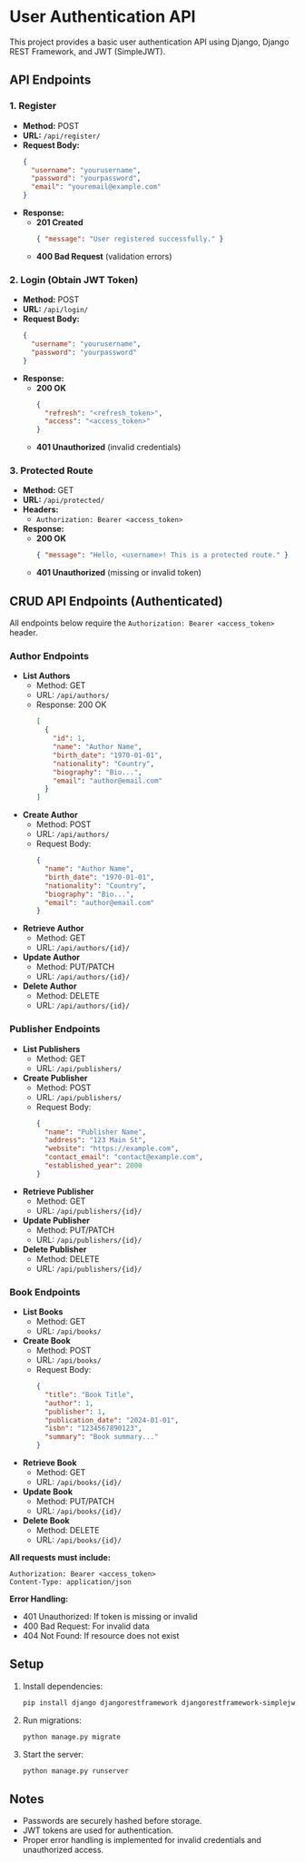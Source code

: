 # User Authentication API

This project provides a basic user authentication API using Django, Django REST Framework, and JWT (SimpleJWT).

## API Endpoints

### 1. Register
- **Method:** POST
- **URL:** `/api/register/`
- **Request Body:**
  ```json
  {
    "username": "yourusername",
    "password": "yourpassword",
    "email": "youremail@example.com"
  }
  ```
- **Response:**
  - **201 Created**
    ```json
    { "message": "User registered successfully." }
    ```
  - **400 Bad Request** (validation errors)

### 2. Login (Obtain JWT Token)
- **Method:** POST
- **URL:** `/api/login/`
- **Request Body:**
  ```json
  {
    "username": "yourusername",
    "password": "yourpassword"
  }
  ```
- **Response:**
  - **200 OK**
    ```json
    {
      "refresh": "<refresh_token>",
      "access": "<access_token>"
    }
    ```
  - **401 Unauthorized** (invalid credentials)

### 3. Protected Route
- **Method:** GET
- **URL:** `/api/protected/`
- **Headers:**
  - `Authorization: Bearer <access_token>`
- **Response:**
  - **200 OK**
    ```json
    { "message": "Hello, <username>! This is a protected route." }
    ```
  - **401 Unauthorized** (missing or invalid token)

## CRUD API Endpoints (Authenticated)

All endpoints below require the `Authorization: Bearer <access_token>` header.

### Author Endpoints
- **List Authors**
  - Method: GET
  - URL: `/api/authors/`
  - Response: 200 OK
    ```json
    [
      {
        "id": 1,
        "name": "Author Name",
        "birth_date": "1970-01-01",
        "nationality": "Country",
        "biography": "Bio...",
        "email": "author@email.com"
      }
    ]
    ```
- **Create Author**
  - Method: POST
  - URL: `/api/authors/`
  - Request Body:
    ```json
    {
      "name": "Author Name",
      "birth_date": "1970-01-01",
      "nationality": "Country",
      "biography": "Bio...",
      "email": "author@email.com"
    }
    ```
- **Retrieve Author**
  - Method: GET
  - URL: `/api/authors/{id}/`
- **Update Author**
  - Method: PUT/PATCH
  - URL: `/api/authors/{id}/`
- **Delete Author**
  - Method: DELETE
  - URL: `/api/authors/{id}/`

### Publisher Endpoints
- **List Publishers**
  - Method: GET
  - URL: `/api/publishers/`
- **Create Publisher**
  - Method: POST
  - URL: `/api/publishers/`
  - Request Body:
    ```json
    {
      "name": "Publisher Name",
      "address": "123 Main St",
      "website": "https://example.com",
      "contact_email": "contact@example.com",
      "established_year": 2000
    }
    ```
- **Retrieve Publisher**
  - Method: GET
  - URL: `/api/publishers/{id}/`
- **Update Publisher**
  - Method: PUT/PATCH
  - URL: `/api/publishers/{id}/`
- **Delete Publisher**
  - Method: DELETE
  - URL: `/api/publishers/{id}/`

### Book Endpoints
- **List Books**
  - Method: GET
  - URL: `/api/books/`
- **Create Book**
  - Method: POST
  - URL: `/api/books/`
  - Request Body:
    ```json
    {
      "title": "Book Title",
      "author": 1,
      "publisher": 1,
      "publication_date": "2024-01-01",
      "isbn": "1234567890123",
      "summary": "Book summary..."
    }
    ```
- **Retrieve Book**
  - Method: GET
  - URL: `/api/books/{id}/`
- **Update Book**
  - Method: PUT/PATCH
  - URL: `/api/books/{id}/`
- **Delete Book**
  - Method: DELETE
  - URL: `/api/books/{id}/`

**All requests must include:**
```
Authorization: Bearer <access_token>
Content-Type: application/json
```

**Error Handling:**
- 401 Unauthorized: If token is missing or invalid
- 400 Bad Request: For invalid data
- 404 Not Found: If resource does not exist

## Setup
1. Install dependencies:
   ```bash
   pip install django djangorestframework djangorestframework-simplejwt
   ```
2. Run migrations:
   ```bash
   python manage.py migrate
   ```
3. Start the server:
   ```bash
   python manage.py runserver
   ```

## Notes
- Passwords are securely hashed before storage.
- JWT tokens are used for authentication.
- Proper error handling is implemented for invalid credentials and unauthorized access. 